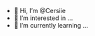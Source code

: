 - 👋 Hi, I’m @Cersiie
- 👀 I’m interested in ...
- 🌱 I’m currently learning ...

<!---
Cersiie/Cersiie is a ✨ special ✨ repository because its `README.md` (this file) appears on your GitHub profile.
You can click the Preview link to take a look at your changes.
--->
